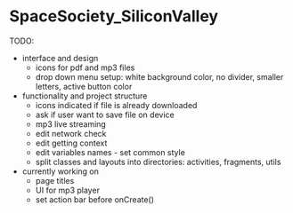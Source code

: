 # SpaceSociety_SiliconValley
TODO:
* interface and design
  - icons for pdf and mp3 files
  - drop down menu setup: white background color, no divider, smaller letters, active button color
* functionality and project structure
  - icons indicated if file is already downloaded
  - ask if user want to save file on device
  - mp3 live streaming
  - edit network check
  - edit getting context
  - edit variables names - set common style
  - split classes and layouts into directories: activities, fragments, utils
* currently working on
  - page titles
  - UI for mp3 player
  - set action bar before onCreate()
